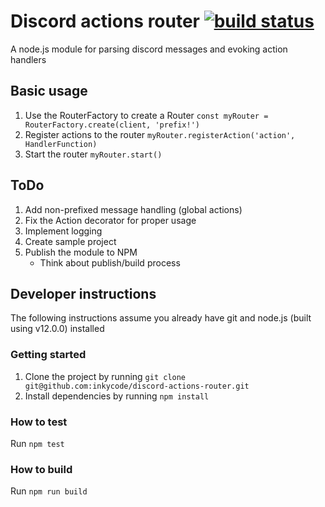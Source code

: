 # Discord actions router [![build status](https://travis-ci.com/inkycode/discord-actions-router.svg?branch=master)](https://travis-ci.com/inkycode/discord-actions-router)
A node.js module for parsing discord messages and evoking action handlers

## Basic usage
1. Use the RouterFactory to create a Router ```const myRouter = RouterFactory.create(client, 'prefix!')```
2. Register actions to the router ```myRouter.registerAction('action', HandlerFunction)```
3. Start the router ```myRouter.start()```

## ToDo
1. Add non-prefixed message handling (global actions)
2. Fix the Action decorator for proper usage
3. Implement logging
4. Create sample project
5. Publish the module to NPM
    * Think about publish/build process

## Developer instructions
The following instructions assume you already have git and node.js (built using v12.0.0) installed

### Getting started
1. Clone the project by running ```git clone git@github.com:inkycode/discord-actions-router.git```
2. Install dependencies by running ```npm install```

### How to test
Run ```npm test```

### How to build
Run ```npm run build```